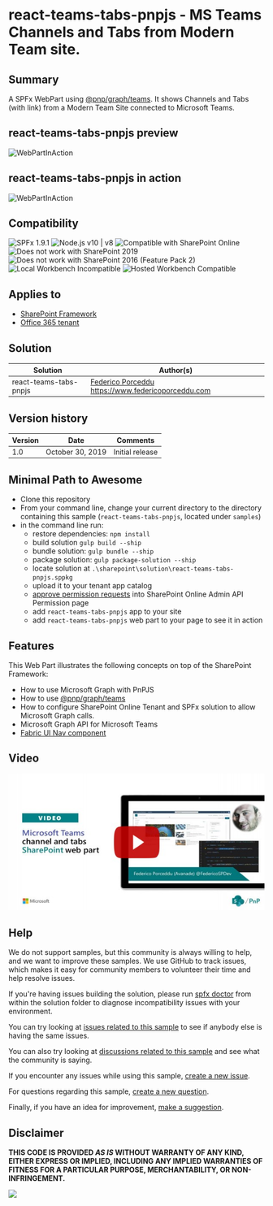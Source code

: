 # react-teams-tabs-pnpjs - MS Teams Channels and Tabs from Modern Team site.

## Summary

A SPFx WebPart using [@pnp/graph/teams](https://pnp.github.io/pnpjs/graph/docs/teams/). It shows Channels and Tabs (with link) from a Modern Team Site connected to Microsoft Teams.

## react-teams-tabs-pnpjs preview
![WebPartInAction](./assets/react-teams-tabs-pnpjs-webpart.png)

## react-teams-tabs-pnpjs in action
![WebPartInAction](./assets/react-teams-tabs-pnpjs-webpart-animated.gif)


## Compatibility

![SPFx 1.9.1](https://img.shields.io/badge/SPFx-1.9.1-green.svg) 
![Node.js v10 | v8](https://img.shields.io/badge/Node.js-v10%20%7C%20v8-green.svg) 
![Compatible with SharePoint Online](https://img.shields.io/badge/SharePoint%20Online-Compatible-green.svg)
![Does not work with SharePoint 2019](https://img.shields.io/badge/SharePoint%20Server%202019-Incompatible-red.svg "SharePoint Server 2019 requires SPFx 1.4.1 or lower")
![Does not work with SharePoint 2016 (Feature Pack 2)](https://img.shields.io/badge/SharePoint%20Server%202016%20(Feature%20Pack%202)-Incompatible-red.svg "SharePoint Server 2016 Feature Pack 2 requires SPFx 1.1")
![Local Workbench Incompatible](https://img.shields.io/badge/Local%20Workbench-Incompatible-red.svg "Requires access to Microsoft Graph")
![Hosted Workbench Compatible](https://img.shields.io/badge/Hosted%20Workbench-Compatible-green.svg)


## Applies to

* [SharePoint Framework](https://docs.microsoft.com/sharepoint/dev/spfx/sharepoint-framework-overview)
* [Office 365 tenant](https://docs.microsoft.com/sharepoint/dev/spfx/set-up-your-development-environment)

## Solution

Solution|Author(s)
--------|---------
react-teams-tabs-pnpjs |  [Federico Porceddu](https://github.com/fredupstair) https://www.federicoporceddu.com

## Version history

Version|Date|Comments
-------|----|--------
1.0|October 30, 2019|Initial release

## Minimal Path to Awesome

* Clone this repository
* From your command line, change your current directory to the directory containing this sample (`react-teams-tabs-pnpjs`, located under `samples`)
* in the command line run:
  * restore dependencies: `npm install`
  * build solution `gulp build --ship`
  * bundle solution: `gulp bundle --ship`
  * package solution: `gulp package-solution --ship`
  * locate solution at `.\sharepoint\solution\react-teams-tabs-pnpjs.sppkg` 
  * upload it to your tenant app catalog
  * [approve permission requests](https://docs.microsoft.com/en-us/sharepoint/dev/spfx/use-aadhttpclient#manage-permission-requests) into SharePoint Online Admin API Permission page
  * add `react-teams-tabs-pnpjs` app to your site
  * add `react-teams-tabs-pnpjs` web part to your page to see it in action

## Features

This Web Part illustrates the following concepts on top of the SharePoint Framework:

* How to use Microsoft Graph with PnPJS
* How to use [@pnp/graph/teams](https://pnp.github.io/pnpjs/graph/docs/teams/)
* How to configure SharePoint Online Tenant and SPFx solution to allow Microsoft Graph calls.
* Microsoft Graph API for Microsoft Teams
* [Fabric UI Nav component](https://developer.microsoft.com/en-us/fabric#/controls/web/nav)


## Video

[![Microsoft Teams channel and tabs web part](./assets/video-thumbnail.jpg)](https://www.youtube.com/watch?v=jUesdAdHRng "Microsoft Teams channel and tabs web part")

## Help

We do not support samples, but this community is always willing to help, and we want to improve these samples. We use GitHub to track issues, which makes it easy for  community members to volunteer their time and help resolve issues.

If you're having issues building the solution, please run [spfx doctor](https://pnp.github.io/cli-microsoft365/cmd/spfx/spfx-doctor/) from within the solution folder to diagnose incompatibility issues with your environment.

You can try looking at [issues related to this sample](https://github.com/pnp/sp-dev-fx-webparts/issues?q=label%3A%22sample%3A%20react-teams-tabs-pnpjs") to see if anybody else is having the same issues.

You can also try looking at [discussions related to this sample](https://github.com/pnp/sp-dev-fx-webparts/discussions?discussions_q=react-teams-tabs-pnpjs) and see what the community is saying.

If you encounter any issues while using this sample, [create a new issue](https://github.com/pnp/sp-dev-fx-webparts/issues/new?assignees=&labels=Needs%3A+Triage+%3Amag%3A%2Ctype%3Abug-suspected%2Csample%3A%20react-teams-tabs-pnpjs&template=bug-report.yml&sample=react-teams-tabs-pnpjs&authors=@fredupstair&title=react-teams-tabs-pnpjs%20-%20).

For questions regarding this sample, [create a new question](https://github.com/pnp/sp-dev-fx-webparts/issues/new?assignees=&labels=Needs%3A+Triage+%3Amag%3A%2Ctype%3Aquestion%2Csample%3A%20react-teams-tabs-pnpjs&template=question.yml&sample=react-teams-tabs-pnpjs&authors=@fredupstair&title=react-teams-tabs-pnpjs%20-%20).

Finally, if you have an idea for improvement, [make a suggestion](https://github.com/pnp/sp-dev-fx-webparts/issues/new?assignees=&labels=Needs%3A+Triage+%3Amag%3A%2Ctype%3Aenhancement%2Csample%3A%20react-teams-tabs-pnpjs&template=question.yml&sample=react-teams-tabs-pnpjs&authors=@fredupstair&title=react-teams-tabs-pnpjs%20-%20).

## Disclaimer

**THIS CODE IS PROVIDED *AS IS* WITHOUT WARRANTY OF ANY KIND, EITHER EXPRESS OR IMPLIED, INCLUDING ANY IMPLIED WARRANTIES OF FITNESS FOR A PARTICULAR PURPOSE, MERCHANTABILITY, OR NON-INFRINGEMENT.**


<img src="https://telemetry.sharepointpnp.com/sp-dev-fx-webparts/react-teams-tabs-pnpjs" />
